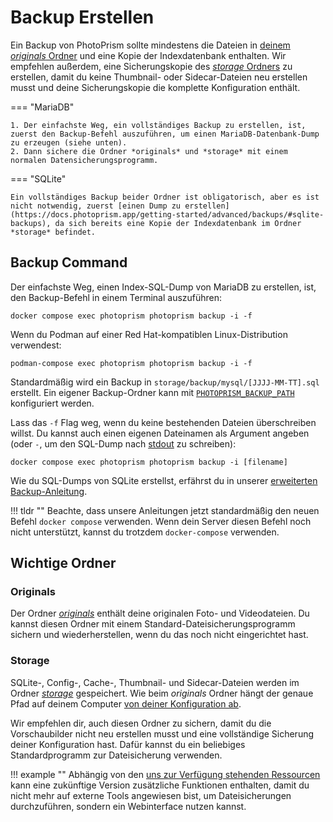# Backup Erstellen

Ein Backup von PhotoPrism sollte mindestens die Dateien in [deinem *originals* Ordner](https://docs.photoprism.app/getting-started/docker-compose/#photoprismoriginals) und eine Kopie der Indexdatenbank enthalten. Wir empfehlen außerdem, eine Sicherungskopie des [*storage* Ordners](https://docs.photoprism.app/getting-started/docker-compose/#photoprismstorage) zu erstellen, damit du keine Thumbnail- oder Sidecar-Dateien neu erstellen musst und deine Sicherungskopie die komplette Konfiguration enthält.

=== "MariaDB"

    1. Der einfachste Weg, ein vollständiges Backup zu erstellen, ist, zuerst den Backup-Befehl auszuführen, um einen MariaDB-Datenbank-Dump zu erzeugen (siehe unten).
    2. Dann sichere die Ordner *originals* und *storage* mit einem normalen Datensicherungsprogramm.

=== "SQLite"

    Ein vollständiges Backup beider Ordner ist obligatorisch, aber es ist nicht notwendig, zuerst [einen Dump zu erstellen](https://docs.photoprism.app/getting-started/advanced/backups/#sqlite-backups), da sich bereits eine Kopie der Indexdatenbank im Ordner *storage* befindet.

## Backup Command

Der einfachste Weg, einen Index-SQL-Dump von MariaDB zu erstellen, ist, den Backup-Befehl in einem Terminal auszuführen:

```
docker compose exec photoprism photoprism backup -i -f
```

Wenn du Podman auf einer Red Hat-kompatiblen Linux-Distribution verwendest:

```
podman-compose exec photoprism photoprism backup -i -f
```

Standardmäßig wird ein Backup in `storage/backup/mysql/[JJJJ-MM-TT].sql` erstellt. Ein eigener Backup-Ordner kann mit [`PHOTOPRISM_BACKUP_PATH`](https://docs.photoprism.app/getting-started/config-options/#storage) konfiguriert werden.

Lass das `-f` Flag weg, wenn du keine bestehenden Dateien überschreiben willst. Du kannst auch einen eigenen Dateinamen als Argument angeben (oder `-`, um den SQL-Dump nach [stdout](https://docs.photoprism.app/getting-started/advanced/backups/) zu schreiben):

```
docker compose exec photoprism photoprism backup -i [filename]
```

Wie du SQL-Dumps von SQLite erstellst, erfährst du in unserer [erweiterten Backup-Anleitung](https://docs.photoprism.app/getting-started/advanced/backups).

!!! tldr ""
    Beachte, dass unsere Anleitungen jetzt standardmäßig den neuen Befehl `docker compose` verwenden. Wenn dein Server diesen Befehl noch nicht unterstützt, kannst du trotzdem `docker-compose` verwenden.

## Wichtige Ordner

### Originals

Der Ordner [*originals*](https://docs.photoprism.app/getting-started/docker-compose/#photoprismoriginals) enthält deine originalen Foto- und Videodateien. Du kannst diesen Ordner mit einem Standard-Dateisicherungsprogramm sichern und wiederherstellen, wenn du das noch nicht eingerichtet hast.

### Storage

SQLite-, Config-, Cache-, Thumbnail- und Sidecar-Dateien werden im Ordner [*storage*](https://docs.photoprism.app/getting-started/docker-compose/#photoprismstorage) gespeichert. Wie beim *originals* Ordner hängt der genaue Pfad auf deinem Computer [von deiner Konfiguration ab](https://docs.photoprism.app/getting-started/config-options/#storage).

Wir empfehlen dir, auch diesen Ordner zu sichern, damit du die Vorschaubilder nicht neu erstellen musst und eine vollständige Sicherung deiner Konfiguration hast. Dafür kannst du ein beliebiges Standardprogramm zur Dateisicherung verwenden.

!!! example ""
    Abhängig von den [uns zur Verfügung stehenden Ressourcen](https://photoprism.app/oss/faq) kann eine zukünftige Version zusätzliche Funktionen enthalten, damit du nicht mehr auf externe Tools angewiesen bist, um Dateisicherungen durchzuführen, sondern ein Webinterface nutzen kannst.